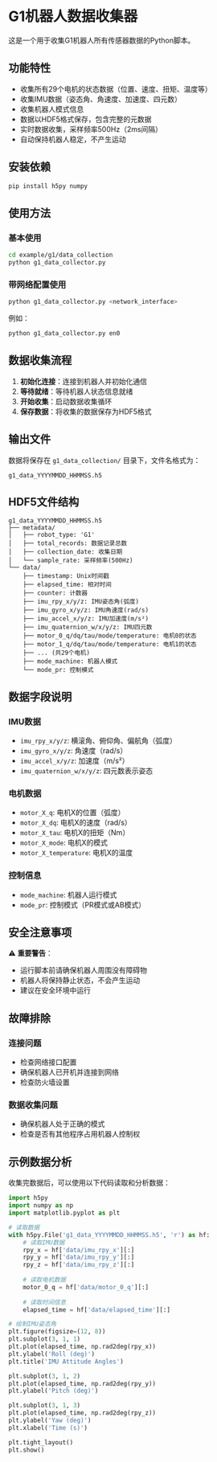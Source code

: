 # G1机器人数据收集器

这是一个用于收集G1机器人所有传感器数据的Python脚本。

## 功能特性

- 收集所有29个电机的状态数据（位置、速度、扭矩、温度等）
- 收集IMU数据（姿态角、角速度、加速度、四元数）
- 收集机器人模式信息
- 数据以HDF5格式保存，包含完整的元数据
- 实时数据收集，采样频率500Hz（2ms间隔）
- 自动保持机器人稳定，不产生运动

## 安装依赖

```bash
pip install h5py numpy
```

## 使用方法

### 基本使用

```bash
cd example/g1/data_collection
python g1_data_collector.py
```

### 带网络配置使用

```bash
python g1_data_collector.py <network_interface>
```

例如：
```bash
python g1_data_collector.py en0
```

## 数据收集流程

1. **初始化连接**：连接到机器人并初始化通信
2. **等待就绪**：等待机器人状态信息就绪
3. **开始收集**：启动数据收集循环
4. **保存数据**：将收集的数据保存为HDF5格式

## 输出文件

数据将保存在 `g1_data_collection/` 目录下，文件名格式为：
```
g1_data_YYYYMMDD_HHMMSS.h5
```

## HDF5文件结构

```
g1_data_YYYYMMDD_HHMMSS.h5
├── metadata/
│   ├── robot_type: 'G1'
│   ├── total_records: 数据记录总数
│   ├── collection_date: 收集日期
│   └── sample_rate: 采样频率(500Hz)
└── data/
    ├── timestamp: Unix时间戳
    ├── elapsed_time: 相对时间
    ├── counter: 计数器
    ├── imu_rpy_x/y/z: IMU姿态角(弧度)
    ├── imu_gyro_x/y/z: IMU角速度(rad/s)
    ├── imu_accel_x/y/z: IMU加速度(m/s²)
    ├── imu_quaternion_w/x/y/z: IMU四元数
    ├── motor_0_q/dq/tau/mode/temperature: 电机0的状态
    ├── motor_1_q/dq/tau/mode/temperature: 电机1的状态
    ├── ... (共29个电机)
    ├── mode_machine: 机器人模式
    └── mode_pr: 控制模式
```

## 数据字段说明

### IMU数据
- `imu_rpy_x/y/z`: 横滚角、俯仰角、偏航角（弧度）
- `imu_gyro_x/y/z`: 角速度（rad/s）
- `imu_accel_x/y/z`: 加速度（m/s²）
- `imu_quaternion_w/x/y/z`: 四元数表示姿态

### 电机数据
- `motor_X_q`: 电机X的位置（弧度）
- `motor_X_dq`: 电机X的速度（rad/s）
- `motor_X_tau`: 电机X的扭矩（Nm）
- `motor_X_mode`: 电机X的模式
- `motor_X_temperature`: 电机X的温度

### 控制信息
- `mode_machine`: 机器人运行模式
- `mode_pr`: 控制模式（PR模式或AB模式）

## 安全注意事项

⚠️ **重要警告**：
- 运行脚本前请确保机器人周围没有障碍物
- 机器人将保持静止状态，不会产生运动
- 建议在安全环境中运行

## 故障排除

### 连接问题
- 检查网络接口配置
- 确保机器人已开机并连接到网络
- 检查防火墙设置

### 数据收集问题
- 确保机器人处于正确的模式
- 检查是否有其他程序占用机器人控制权

## 示例数据分析

收集完数据后，可以使用以下代码读取和分析数据：

```python
import h5py
import numpy as np
import matplotlib.pyplot as plt

# 读取数据
with h5py.File('g1_data_YYYYMMDD_HHMMSS.h5', 'r') as hf:
    # 读取IMU数据
    rpy_x = hf['data/imu_rpy_x'][:]
    rpy_y = hf['data/imu_rpy_y'][:]
    rpy_z = hf['data/imu_rpy_z'][:]
    
    # 读取电机数据
    motor_0_q = hf['data/motor_0_q'][:]
    
    # 读取时间信息
    elapsed_time = hf['data/elapsed_time'][:]

# 绘制IMU姿态角
plt.figure(figsize=(12, 8))
plt.subplot(3, 1, 1)
plt.plot(elapsed_time, np.rad2deg(rpy_x))
plt.ylabel('Roll (deg)')
plt.title('IMU Attitude Angles')

plt.subplot(3, 1, 2)
plt.plot(elapsed_time, np.rad2deg(rpy_y))
plt.ylabel('Pitch (deg)')

plt.subplot(3, 1, 3)
plt.plot(elapsed_time, np.rad2deg(rpy_z))
plt.ylabel('Yaw (deg)')
plt.xlabel('Time (s)')

plt.tight_layout()
plt.show()
``` 